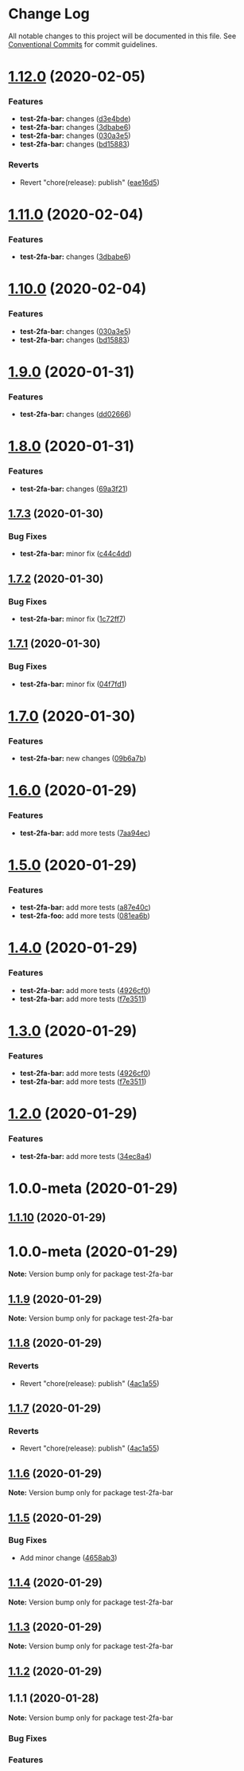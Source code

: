 # Change Log

All notable changes to this project will be documented in this file.
See [Conventional Commits](https://conventionalcommits.org) for commit guidelines.

# [1.12.0](https://github.com/v1v/test-2fa/compare/test-2fa-bar@1.9.0...test-2fa-bar@1.12.0) (2020-02-05)


### Features

* **test-2fa-bar:** changes ([d3e4bde](https://github.com/v1v/test-2fa/commit/d3e4bdec9266809eadade96b44b4ab5b0fee56a7))
* **test-2fa-bar:** changes ([3dbabe6](https://github.com/v1v/test-2fa/commit/3dbabe6af8413766e9f4d38ba61f2c58a89af8d8))
* **test-2fa-bar:** changes ([030a3e5](https://github.com/v1v/test-2fa/commit/030a3e511fdd6e40cc2d1e34efa38cf9f5a027cd))
* **test-2fa-bar:** changes ([bd15883](https://github.com/v1v/test-2fa/commit/bd158834c4b2bc0a336edb0db978bbc8a7a3382b))


### Reverts

* Revert "chore(release): publish" ([eae16d5](https://github.com/v1v/test-2fa/commit/eae16d54a1a65871e9df61d6e084ecfba95f59d8))





# [1.11.0](https://github.com/v1v/test-2fa/compare/test-2fa-bar@1.10.0...test-2fa-bar@1.11.0) (2020-02-04)


### Features

* **test-2fa-bar:** changes ([3dbabe6](https://github.com/v1v/test-2fa/commit/3dbabe6af8413766e9f4d38ba61f2c58a89af8d8))





# [1.10.0](https://github.com/v1v/test-2fa/compare/test-2fa-bar@1.9.0...test-2fa-bar@1.10.0) (2020-02-04)


### Features

* **test-2fa-bar:** changes ([030a3e5](https://github.com/v1v/test-2fa/commit/030a3e511fdd6e40cc2d1e34efa38cf9f5a027cd))
* **test-2fa-bar:** changes ([bd15883](https://github.com/v1v/test-2fa/commit/bd158834c4b2bc0a336edb0db978bbc8a7a3382b))





# [1.9.0](https://github.com/v1v/test-2fa/compare/test-2fa-bar@1.8.0...test-2fa-bar@1.9.0) (2020-01-31)


### Features

* **test-2fa-bar:** changes ([dd02666](https://github.com/v1v/test-2fa/commit/dd02666977395d1b0db37f90e44c63851fa1e581))





# [1.8.0](https://github.com/v1v/test-2fa/compare/test-2fa-bar@1.7.3...test-2fa-bar@1.8.0) (2020-01-31)


### Features

* **test-2fa-bar:** changes ([69a3f21](https://github.com/v1v/test-2fa/commit/69a3f2169fa06fac13d704ed7f85490879347f50))





## [1.7.3](https://github.com/v1v/test-2fa/compare/test-2fa-bar@1.7.2...test-2fa-bar@1.7.3) (2020-01-30)


### Bug Fixes

* **test-2fa-bar:** minor fix ([c44c4dd](https://github.com/v1v/test-2fa/commit/c44c4dd14ad5b407f9b84b0b9496dcc4e22b9d9f))





## [1.7.2](https://github.com/v1v/test-2fa/compare/test-2fa-bar@1.7.1...test-2fa-bar@1.7.2) (2020-01-30)


### Bug Fixes

* **test-2fa-bar:** minor fix ([1c72ff7](https://github.com/v1v/test-2fa/commit/1c72ff71d106b861ca6496c904730a61de41f053))





## [1.7.1](https://github.com/v1v/test-2fa/compare/test-2fa-bar@1.7.0...test-2fa-bar@1.7.1) (2020-01-30)


### Bug Fixes

* **test-2fa-bar:** minor fix ([04f7fd1](https://github.com/v1v/test-2fa/commit/04f7fd15503861078d2a874dc2777bf935c72e81))





# [1.7.0](https://github.com/v1v/test-2fa/compare/test-2fa-bar@1.6.0...test-2fa-bar@1.7.0) (2020-01-30)


### Features

* **test-2fa-bar:** new changes ([09b6a7b](https://github.com/v1v/test-2fa/commit/09b6a7b9e75cd69385e2eb09c29010ac7df52e9b))





# [1.6.0](https://github.com/v1v/test-2fa/compare/test-2fa-bar@1.5.0...test-2fa-bar@1.6.0) (2020-01-29)


### Features

* **test-2fa-bar:** add more tests ([7aa94ec](https://github.com/v1v/test-2fa/commit/7aa94ece35f84629dff94bdcd53bca49068239f5))





# [1.5.0](https://github.com/v1v/test-2fa/compare/test-2fa-bar@1.4.0...test-2fa-bar@1.5.0) (2020-01-29)


### Features

* **test-2fa-bar:** add more tests ([a87e40c](https://github.com/v1v/test-2fa/commit/a87e40c252f8dc99aa1b71dc5fcb59077c91a17d))
* **test-2fa-foo:** add more tests ([081ea6b](https://github.com/v1v/test-2fa/commit/081ea6baa53f4e06a204cfd459ca5f81b7144d72))





# [1.4.0](https://github.com/v1v/test-2fa/compare/test-2fa-bar@1.2.0...test-2fa-bar@1.4.0) (2020-01-29)


### Features

* **test-2fa-bar:** add more tests ([4926cf0](https://github.com/v1v/test-2fa/commit/4926cf01a56dbfce6a1e6b014e2f16cbee6aba63))
* **test-2fa-bar:** add more tests ([f7e3511](https://github.com/v1v/test-2fa/commit/f7e351122962dcb876ec20ffa4d26c99b9a705f9))





# [1.3.0](https://github.com/v1v/test-2fa/compare/test-2fa-bar@1.2.0...test-2fa-bar@1.3.0) (2020-01-29)


### Features

* **test-2fa-bar:** add more tests ([4926cf0](https://github.com/v1v/test-2fa/commit/4926cf01a56dbfce6a1e6b014e2f16cbee6aba63))
* **test-2fa-bar:** add more tests ([f7e3511](https://github.com/v1v/test-2fa/commit/f7e351122962dcb876ec20ffa4d26c99b9a705f9))





# [1.2.0](https://github.com/v1v/test-2fa/compare/test-2fa-bar@1.1.9...test-2fa-bar@1.2.0) (2020-01-29)


### Features

* **test-2fa-bar:** add more tests ([34ec8a4](https://github.com/v1v/test-2fa/commit/34ec8a4f3659e9bd8de59c66e4e085173927b1e3))



# 1.0.0-meta (2020-01-29)





## [1.1.10](https://github.com/v1v/test-2fa/compare/test-2fa-bar@1.1.9...test-2fa-bar@1.1.10) (2020-01-29)



# 1.0.0-meta (2020-01-29)

**Note:** Version bump only for package test-2fa-bar





## [1.1.9](https://github.com/v1v/test-2fa/compare/test-2fa-bar@1.1.8...test-2fa-bar@1.1.9) (2020-01-29)

**Note:** Version bump only for package test-2fa-bar





## [1.1.8](https://github.com/v1v/test-2fa/compare/test-2fa-bar@1.1.7...test-2fa-bar@1.1.8) (2020-01-29)


### Reverts

* Revert "chore(release): publish" ([4ac1a55](https://github.com/v1v/test-2fa/commit/4ac1a5572fad82d7059e1d233bb85388a927edcd))





## [1.1.7](https://github.com/v1v/test-2fa/compare/test-2fa-bar@1.1.7...test-2fa-bar@1.1.7) (2020-01-29)


### Reverts

* Revert "chore(release): publish" ([4ac1a55](https://github.com/v1v/test-2fa/commit/4ac1a5572fad82d7059e1d233bb85388a927edcd))





## [1.1.6](https://github.com/v1v/test-2fa/compare/test-2fa-bar@1.1.5...test-2fa-bar@1.1.6) (2020-01-29)

**Note:** Version bump only for package test-2fa-bar





## [1.1.5](https://github.com/v1v/test-2fa/compare/test-2fa-bar@1.1.4...test-2fa-bar@1.1.5) (2020-01-29)


### Bug Fixes

* Add minor change ([4658ab3](https://github.com/v1v/test-2fa/commit/4658ab3f745c934bb7ea85fe0ebd2a3c8943cd57))





## [1.1.4](https://github.com/v1v/test-2fa/compare/test-2fa-bar@1.1.3...test-2fa-bar@1.1.4) (2020-01-29)

**Note:** Version bump only for package test-2fa-bar





## [1.1.3](https://github.com/v1v/test-2fa/compare/test-2fa-bar@1.1.2...test-2fa-bar@1.1.3) (2020-01-29)

**Note:** Version bump only for package test-2fa-bar





## [1.1.2](https://github.com/v1v/test-2fa/compare/test-2fa-bar@1.1.1...test-2fa-bar@1.1.2) (2020-01-29)



## 1.1.1 (2020-01-28)

**Note:** Version bump only for package test-2fa-bar






### Bug Fixes


### Features
